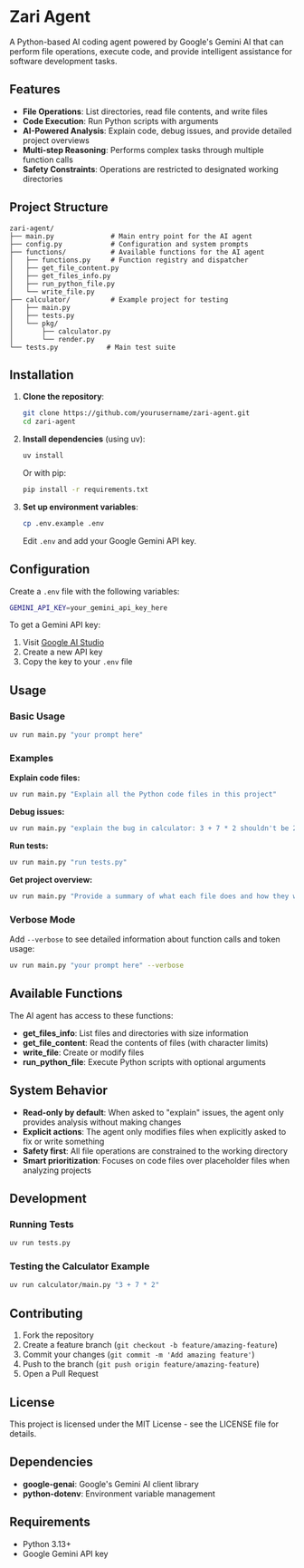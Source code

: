 # Zari Agent

A Python-based AI coding agent powered by Google's Gemini AI that can perform file operations, execute code, and provide intelligent assistance for software development tasks.

## Features

- **File Operations**: List directories, read file contents, and write files
- **Code Execution**: Run Python scripts with arguments
- **AI-Powered Analysis**: Explain code, debug issues, and provide detailed project overviews
- **Multi-step Reasoning**: Performs complex tasks through multiple function calls
- **Safety Constraints**: Operations are restricted to designated working directories

## Project Structure

```
zari-agent/
├── main.py              # Main entry point for the AI agent
├── config.py            # Configuration and system prompts
├── functions/           # Available functions for the AI agent
│   ├── functions.py     # Function registry and dispatcher
│   ├── get_file_content.py
│   ├── get_files_info.py
│   ├── run_python_file.py
│   └── write_file.py
├── calculator/          # Example project for testing
│   ├── main.py
│   ├── tests.py
│   └── pkg/
│       ├── calculator.py
│       └── render.py
└── tests.py            # Main test suite
```

## Installation

1. **Clone the repository**:
   ```bash
   git clone https://github.com/yourusername/zari-agent.git
   cd zari-agent
   ```

2. **Install dependencies** (using uv):
   ```bash
   uv install
   ```

   Or with pip:
   ```bash
   pip install -r requirements.txt
   ```

3. **Set up environment variables**:
   ```bash
   cp .env.example .env
   ```
   Edit `.env` and add your Google Gemini API key.

## Configuration

Create a `.env` file with the following variables:

```bash
GEMINI_API_KEY=your_gemini_api_key_here
```

To get a Gemini API key:
1. Visit [Google AI Studio](https://aistudio.google.com/)
2. Create a new API key
3. Copy the key to your `.env` file

## Usage

### Basic Usage

```bash
uv run main.py "your prompt here"
```

### Examples

**Explain code files:**
```bash
uv run main.py "Explain all the Python code files in this project"
```

**Debug issues:**
```bash
uv run main.py "explain the bug in calculator: 3 + 7 * 2 shouldn't be 20"
```

**Run tests:**
```bash
uv run main.py "run tests.py"
```

**Get project overview:**
```bash
uv run main.py "Provide a summary of what each file does and how they work together"
```

### Verbose Mode

Add `--verbose` to see detailed information about function calls and token usage:

```bash
uv run main.py "your prompt here" --verbose
```

## Available Functions

The AI agent has access to these functions:

- **get_files_info**: List files and directories with size information
- **get_file_content**: Read the contents of files (with character limits)
- **write_file**: Create or modify files
- **run_python_file**: Execute Python scripts with optional arguments

## System Behavior

- **Read-only by default**: When asked to "explain" issues, the agent only provides analysis without making changes
- **Explicit actions**: The agent only modifies files when explicitly asked to fix or write something
- **Safety first**: All file operations are constrained to the working directory
- **Smart prioritization**: Focuses on code files over placeholder files when analyzing projects

## Development

### Running Tests

```bash
uv run tests.py
```

### Testing the Calculator Example

```bash
uv run calculator/main.py "3 + 7 * 2"
```

## Contributing

1. Fork the repository
2. Create a feature branch (`git checkout -b feature/amazing-feature`)
3. Commit your changes (`git commit -m 'Add amazing feature'`)
4. Push to the branch (`git push origin feature/amazing-feature`)
5. Open a Pull Request

## License

This project is licensed under the MIT License - see the LICENSE file for details.

## Dependencies

- **google-genai**: Google's Gemini AI client library
- **python-dotenv**: Environment variable management

## Requirements

- Python 3.13+
- Google Gemini API key